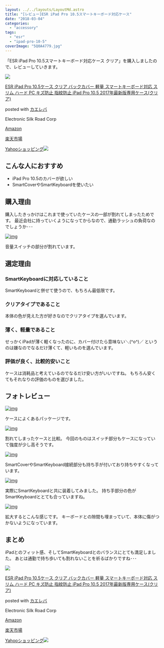 ```yaml
---
layout: ../../layouts/LayoutMd.astro
title: "[レビュー]ESR iPad Pro 10.5スマートキーボード対応ケース"
date: "2018-03-04"
categories: 
  - "accessory"
tags: 
  - "esr"
  - "ipad-pro-10-5"
coverImage: "5Q0A4779.jpg"
---
```


「ESR iPad Pro 10.5スマートキーボード対応ケース クリア」を購入しましたので、レビューしていきます。

[![](/archive/images/41GcgcHmfXL._SL160_.jpg)](http://www.amazon.co.jp/exec/obidos/ASIN/B073DY94FC/mizuka123-22/)

[ESR iPad Pro 10.5ケース クリア バックカバー 軽量 スマートキーボード対応 スリム ハード PC キズ防止 指紋防止 iPad Pro 10.5 2017年最新版専用ケース(クリア)](http://www.amazon.co.jp/exec/obidos/ASIN/B073DY94FC/mizuka123-22/)

posted with [カエレバ](http://kaereba.com)

Electronic Silk Road Corp

[Amazon](http://www.amazon.co.jp/gp/search?keywords=ESR%20iPad%20Pro%2010.5%E3%82%B1%E3%83%BC%E3%82%B9%20%E3%82%AF%E3%83%AA%E3%82%A2%20%E3%83%90%E3%83%83%E3%82%AF%E3%82%AB%E3%83%90%E3%83%BC%20%E8%BB%BD%E9%87%8F%20%E3%82%B9%E3%83%9E%E3%83%BC%E3%83%88%E3%82%AD%E3%83%BC%E3%83%9C%E3%83%BC%E3%83%89%E5%AF%BE%E5%BF%9C%20%E3%82%B9%E3%83%AA%E3%83%A0%20%E3%83%8F%E3%83%BC%E3%83%89%20PC%20%E3%82%AD%E3%82%BA%E9%98%B2%E6%AD%A2%20%E6%8C%87%E7%B4%8B%E9%98%B2%E6%AD%A2%20iPad%20Pro%2010.5%202017%E5%B9%B4%E6%9C%80%E6%96%B0%E7%89%88%E5%B0%82%E7%94%A8%E3%82%B1%E3%83%BC%E3%82%B9%28%E3%82%AF%E3%83%AA%E3%82%A2%29&__mk_ja_JP=%E3%82%AB%E3%82%BF%E3%82%AB%E3%83%8A&tag=mizuka123-22)

[楽天市場](https://hb.afl.rakuten.co.jp/hgc/042e7c24.303572e6.042e7c25.e339d30a/?pc=http%3A%2F%2Fsearch.rakuten.co.jp%2Fsearch%2Fmall%2FESR%2520iPad%2520Pro%252010.5%25E3%2582%25B1%25E3%2583%25BC%25E3%2582%25B9%2520%25E3%2582%25AF%25E3%2583%25AA%25E3%2582%25A2%2520%25E3%2583%2590%25E3%2583%2583%25E3%2582%25AF%25E3%2582%25AB%25E3%2583%2590%25E3%2583%25BC%2520%25E8%25BB%25BD%25E9%2587%258F%2520%25E3%2582%25B9%25E3%2583%259E%25E3%2583%25BC%25E3%2583%2588%25E3%2582%25AD%25E3%2583%25BC%25E3%2583%259C%25E3%2583%25BC%25E3%2583%2589%25E5%25AF%25BE%25E5%25BF%259C%2520%25E3%2582%25B9%25E3%2583%25AA%25E3%2583%25A0%2520%25E3%2583%258F%25E3%2583%25BC%25E3%2583%2589%2520PC%2520%25E3%2582%25AD%25E3%2582%25BA%25E9%2598%25B2%25E6%25AD%25A2%2520%25E6%258C%2587%25E7%25B4%258B%25E9%2598%25B2%25E6%25AD%25A2%2520iPad%2520Pro%252010.5%25202017%25E5%25B9%25B4%25E6%259C%2580%25E6%2596%25B0%25E7%2589%2588%25E5%25B0%2582%25E7%2594%25A8%25E3%2582%25B1%25E3%2583%25BC%25E3%2582%25B9%2528%25E3%2582%25AF%25E3%2583%25AA%25E3%2582%25A2%2529%2F-%2Ff.1-p.1-s.1-sf.0-st.A-v.2%3Fx%3D0%26scid%3Daf_ich_link_urltxt%26m%3Dhttp%3A%2F%2Fm.rakuten.co.jp%2F)

[Yahooショッピング![](//ad.jp.ap.valuecommerce.com/servlet/gifbanner?sid=3066752&pid=881990642)](//ck.jp.ap.valuecommerce.com/servlet/referral?sid=3066752&pid=881990642&vc_url=http%3A%2F%2Fsearch.shopping.yahoo.co.jp%2Fsearch%3Fp%3DESR%2520iPad%2520Pro%252010.5%25E3%2582%25B1%25E3%2583%25BC%25E3%2582%25B9%2520%25E3%2582%25AF%25E3%2583%25AA%25E3%2582%25A2%2520%25E3%2583%2590%25E3%2583%2583%25E3%2582%25AF%25E3%2582%25AB%25E3%2583%2590%25E3%2583%25BC%2520%25E8%25BB%25BD%25E9%2587%258F%2520%25E3%2582%25B9%25E3%2583%259E%25E3%2583%25BC%25E3%2583%2588%25E3%2582%25AD%25E3%2583%25BC%25E3%2583%259C%25E3%2583%25BC%25E3%2583%2589%25E5%25AF%25BE%25E5%25BF%259C%2520%25E3%2582%25B9%25E3%2583%25AA%25E3%2583%25A0%2520%25E3%2583%258F%25E3%2583%25BC%25E3%2583%2589%2520PC%2520%25E3%2582%25AD%25E3%2582%25BA%25E9%2598%25B2%25E6%25AD%25A2%2520%25E6%258C%2587%25E7%25B4%258B%25E9%2598%25B2%25E6%25AD%25A2%2520iPad%2520Pro%252010.5%25202017%25E5%25B9%25B4%25E6%259C%2580%25E6%2596%25B0%25E7%2589%2588%25E5%25B0%2582%25E7%2594%25A8%25E3%2582%25B1%25E3%2583%25BC%25E3%2582%25B9%2528%25E3%2582%25AF%25E3%2583%25AA%25E3%2582%25A2%2529&vcptn=kaereba)

## こんな人におすすめ

- iPad Pro 10.5のカバーが欲しい
- SmartCoverやSmartKeyboardを使いたい

## 購入理由

購入したきっかけはこれまで使っていたケースの一部が割れてしまったためです。 最近会社に持っていくようになってからなので、通勤ラッシュの負荷なのでしょうか･･･

[![img](/archive/images/5Q0A4766.jpg)](https://mizuka123.net/gallery/20180304_ESR%20iPad%20Pro%2010.5%e3%82%b9%e3%83%9e%e3%83%bc%e3%83%88%e3%82%ad%e3%83%bc%e3%83%9c%e3%83%bc%e3%83%89%e5%af%be%e5%bf%9c%e3%82%b1%e3%83%bc%e3%82%b9/content/images/large/5Q0A4766.jpg)

音量スイッチの部分が割れています。

## 選定理由

### SmartKeyboardに対応していること

SmartKeyboardと併せて使うので、もちろん最低限です。

### クリアタイプであること

本体の色が見えた方が好きなのでクリアタイプを選んでいます。

### 薄く、軽量であること

せっかくiPadが薄く軽くなったのに、カバー付けたら意味ない＼(^o^)／ というのは嫌なのでなるだけ薄くて、軽いものを選んでいます。

### 評価が良く、比較的安いこと

ケースは消耗品と考えているのでなるだけ安い方がいいですね。 もちろん安くてもそれなりの評価のものを選びました。

## フォトレビュー

[![img](/archive/images/5Q0A4765.jpg)](https://mizuka123.net/gallery/20180304_ESR%20iPad%20Pro%2010.5%e3%82%b9%e3%83%9e%e3%83%bc%e3%83%88%e3%82%ad%e3%83%bc%e3%83%9c%e3%83%bc%e3%83%89%e5%af%be%e5%bf%9c%e3%82%b1%e3%83%bc%e3%82%b9/content/images/large/5Q0A4765.jpg)

ケースによくあるパッケージです。

[![img](/archive/images/5Q0A4768.jpg)](https://mizuka123.net/gallery/20180304_ESR%20iPad%20Pro%2010.5%e3%82%b9%e3%83%9e%e3%83%bc%e3%83%88%e3%82%ad%e3%83%bc%e3%83%9c%e3%83%bc%e3%83%89%e5%af%be%e5%bf%9c%e3%82%b1%e3%83%bc%e3%82%b9/content/images/large/5Q0A4768.jpg)

割れてしまったケースと比較。 今回のものはスイッチ部分もケースになっていて強度が少し高そうです。

[![img](/archive/images/5Q0A4769.jpg)](https://mizuka123.net/gallery/20180304_ESR%20iPad%20Pro%2010.5%e3%82%b9%e3%83%9e%e3%83%bc%e3%83%88%e3%82%ad%e3%83%bc%e3%83%9c%e3%83%bc%e3%83%89%e5%af%be%e5%bf%9c%e3%82%b1%e3%83%bc%e3%82%b9/content/images/large/5Q0A4769.jpg)

SmartCoverやSmartKeyboard接続部分も持ち手が付いており持ちやすくなっています。

[![img](/archive/images/5Q0A4779.jpg)](https://mizuka123.net/gallery/20180304_ESR%20iPad%20Pro%2010.5%e3%82%b9%e3%83%9e%e3%83%bc%e3%83%88%e3%82%ad%e3%83%bc%e3%83%9c%e3%83%bc%e3%83%89%e5%af%be%e5%bf%9c%e3%82%b1%e3%83%bc%e3%82%b9/content/images/large/5Q0A4779.jpg)

実際にSmartKeyboardと共に装着してみました。 持ち手部分の色がSmartKeyboardととても合っていますね。

[![img](/archive/images/5Q0A4780.jpg)](https://mizuka123.net/gallery/20180304_ESR%20iPad%20Pro%2010.5%e3%82%b9%e3%83%9e%e3%83%bc%e3%83%88%e3%82%ad%e3%83%bc%e3%83%9c%e3%83%bc%e3%83%89%e5%af%be%e5%bf%9c%e3%82%b1%e3%83%bc%e3%82%b9/content/images/large/5Q0A4780.jpg)

拡大するとこんな感じです。 キーボードとの隙間も埋まっていて、本体に傷がつかないようになっています。

## まとめ

iPadとのフィット感、そしてSmartKeyboardとのバランスにとても満足しました。 あとは通勤で持ち歩いても割れないことを祈るばかりですね･･･

[![](/archive/images/41GcgcHmfXL._SL160_.jpg)](http://www.amazon.co.jp/exec/obidos/ASIN/B073DY94FC/mizuka123-22/)

[ESR iPad Pro 10.5ケース クリア バックカバー 軽量 スマートキーボード対応 スリム ハード PC キズ防止 指紋防止 iPad Pro 10.5 2017年最新版専用ケース(クリア)](http://www.amazon.co.jp/exec/obidos/ASIN/B073DY94FC/mizuka123-22/)

posted with [カエレバ](http://kaereba.com)

Electronic Silk Road Corp

[Amazon](http://www.amazon.co.jp/gp/search?keywords=ESR%20iPad%20Pro%2010.5%E3%82%B1%E3%83%BC%E3%82%B9%20%E3%82%AF%E3%83%AA%E3%82%A2%20%E3%83%90%E3%83%83%E3%82%AF%E3%82%AB%E3%83%90%E3%83%BC%20%E8%BB%BD%E9%87%8F%20%E3%82%B9%E3%83%9E%E3%83%BC%E3%83%88%E3%82%AD%E3%83%BC%E3%83%9C%E3%83%BC%E3%83%89%E5%AF%BE%E5%BF%9C%20%E3%82%B9%E3%83%AA%E3%83%A0%20%E3%83%8F%E3%83%BC%E3%83%89%20PC%20%E3%82%AD%E3%82%BA%E9%98%B2%E6%AD%A2%20%E6%8C%87%E7%B4%8B%E9%98%B2%E6%AD%A2%20iPad%20Pro%2010.5%202017%E5%B9%B4%E6%9C%80%E6%96%B0%E7%89%88%E5%B0%82%E7%94%A8%E3%82%B1%E3%83%BC%E3%82%B9%28%E3%82%AF%E3%83%AA%E3%82%A2%29&__mk_ja_JP=%E3%82%AB%E3%82%BF%E3%82%AB%E3%83%8A&tag=mizuka123-22)

[楽天市場](https://hb.afl.rakuten.co.jp/hgc/042e7c24.303572e6.042e7c25.e339d30a/?pc=http%3A%2F%2Fsearch.rakuten.co.jp%2Fsearch%2Fmall%2FESR%2520iPad%2520Pro%252010.5%25E3%2582%25B1%25E3%2583%25BC%25E3%2582%25B9%2520%25E3%2582%25AF%25E3%2583%25AA%25E3%2582%25A2%2520%25E3%2583%2590%25E3%2583%2583%25E3%2582%25AF%25E3%2582%25AB%25E3%2583%2590%25E3%2583%25BC%2520%25E8%25BB%25BD%25E9%2587%258F%2520%25E3%2582%25B9%25E3%2583%259E%25E3%2583%25BC%25E3%2583%2588%25E3%2582%25AD%25E3%2583%25BC%25E3%2583%259C%25E3%2583%25BC%25E3%2583%2589%25E5%25AF%25BE%25E5%25BF%259C%2520%25E3%2582%25B9%25E3%2583%25AA%25E3%2583%25A0%2520%25E3%2583%258F%25E3%2583%25BC%25E3%2583%2589%2520PC%2520%25E3%2582%25AD%25E3%2582%25BA%25E9%2598%25B2%25E6%25AD%25A2%2520%25E6%258C%2587%25E7%25B4%258B%25E9%2598%25B2%25E6%25AD%25A2%2520iPad%2520Pro%252010.5%25202017%25E5%25B9%25B4%25E6%259C%2580%25E6%2596%25B0%25E7%2589%2588%25E5%25B0%2582%25E7%2594%25A8%25E3%2582%25B1%25E3%2583%25BC%25E3%2582%25B9%2528%25E3%2582%25AF%25E3%2583%25AA%25E3%2582%25A2%2529%2F-%2Ff.1-p.1-s.1-sf.0-st.A-v.2%3Fx%3D0%26scid%3Daf_ich_link_urltxt%26m%3Dhttp%3A%2F%2Fm.rakuten.co.jp%2F)

[Yahooショッピング![](//ad.jp.ap.valuecommerce.com/servlet/gifbanner?sid=3066752&pid=881990642)](//ck.jp.ap.valuecommerce.com/servlet/referral?sid=3066752&pid=881990642&vc_url=http%3A%2F%2Fsearch.shopping.yahoo.co.jp%2Fsearch%3Fp%3DESR%2520iPad%2520Pro%252010.5%25E3%2582%25B1%25E3%2583%25BC%25E3%2582%25B9%2520%25E3%2582%25AF%25E3%2583%25AA%25E3%2582%25A2%2520%25E3%2583%2590%25E3%2583%2583%25E3%2582%25AF%25E3%2582%25AB%25E3%2583%2590%25E3%2583%25BC%2520%25E8%25BB%25BD%25E9%2587%258F%2520%25E3%2582%25B9%25E3%2583%259E%25E3%2583%25BC%25E3%2583%2588%25E3%2582%25AD%25E3%2583%25BC%25E3%2583%259C%25E3%2583%25BC%25E3%2583%2589%25E5%25AF%25BE%25E5%25BF%259C%2520%25E3%2582%25B9%25E3%2583%25AA%25E3%2583%25A0%2520%25E3%2583%258F%25E3%2583%25BC%25E3%2583%2589%2520PC%2520%25E3%2582%25AD%25E3%2582%25BA%25E9%2598%25B2%25E6%25AD%25A2%2520%25E6%258C%2587%25E7%25B4%258B%25E9%2598%25B2%25E6%25AD%25A2%2520iPad%2520Pro%252010.5%25202017%25E5%25B9%25B4%25E6%259C%2580%25E6%2596%25B0%25E7%2589%2588%25E5%25B0%2582%25E7%2594%25A8%25E3%2582%25B1%25E3%2583%25BC%25E3%2582%25B9%2528%25E3%2582%25AF%25E3%2583%25AA%25E3%2582%25A2%2529&vcptn=kaereba)
